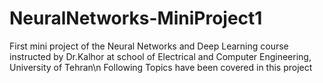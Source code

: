 # NeuralNetworks-MiniProject1
First mini project of the Neural Networks and Deep Learning course instructed by Dr.Kalhor at school of Electrical and Computer Engineering, University of Tehran\n
Following Topics have been covered in this project
